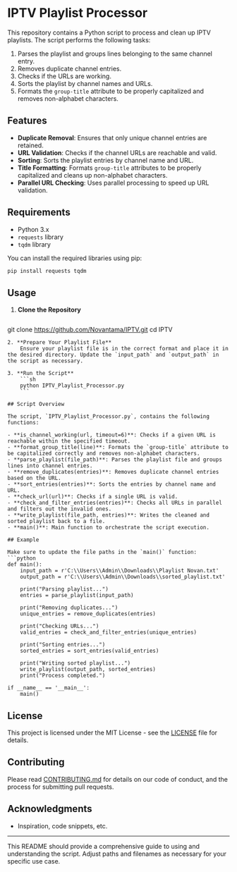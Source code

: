 # IPTV Playlist Processor

This repository contains a Python script to process and clean up IPTV playlists. The script performs the following tasks:
1. Parses the playlist and groups lines belonging to the same channel entry.
2. Removes duplicate channel entries.
3. Checks if the URLs are working.
4. Sorts the playlist by channel names and URLs.
5. Formats the `group-title` attribute to be properly capitalized and removes non-alphabet characters.

## Features

- **Duplicate Removal**: Ensures that only unique channel entries are retained.
- **URL Validation**: Checks if the channel URLs are reachable and valid.
- **Sorting**: Sorts the playlist entries by channel name and URL.
- **Title Formatting**: Formats `group-title` attributes to be properly capitalized and cleans up non-alphabet characters.
- **Parallel URL Checking**: Uses parallel processing to speed up URL validation.

## Requirements

- Python 3.x
- `requests` library
- `tqdm` library

You can install the required libraries using pip:
```sh
pip install requests tqdm
```

## Usage

1. **Clone the Repository**
   ```sh
git clone https://github.com/Novantama/IPTV.git
cd IPTV
```
2. **Prepare Your Playlist File**
    Ensure your playlist file is in the correct format and place it in the desired directory. Update the `input_path` and `output_path` in the script as necessary.

3. **Run the Script**
    ```sh
    python IPTV_Playlist_Processor.py
    ```

## Script Overview

The script, `IPTV_Playlist_Processor.py`, contains the following functions:

- **is_channel_working(url, timeout=6)**: Checks if a given URL is reachable within the specified timeout.
- **format_group_title(line)**: Formats the `group-title` attribute to be capitalized correctly and removes non-alphabet characters.
- **parse_playlist(file_path)**: Parses the playlist file and groups lines into channel entries.
- **remove_duplicates(entries)**: Removes duplicate channel entries based on the URL.
- **sort_entries(entries)**: Sorts the entries by channel name and URL.
- **check_url(url)**: Checks if a single URL is valid.
- **check_and_filter_entries(entries)**: Checks all URLs in parallel and filters out the invalid ones.
- **write_playlist(file_path, entries)**: Writes the cleaned and sorted playlist back to a file.
- **main()**: Main function to orchestrate the script execution.

## Example

Make sure to update the file paths in the `main()` function:
```python
def main():
    input_path = r'C:\\Users\\Admin\\Downloads\\Playlist Novan.txt'
    output_path = r'C:\\Users\\Admin\\Downloads\\sorted_playlist.txt'

    print("Parsing playlist...")
    entries = parse_playlist(input_path)
    
    print("Removing duplicates...")
    unique_entries = remove_duplicates(entries)
    
    print("Checking URLs...")
    valid_entries = check_and_filter_entries(unique_entries)
    
    print("Sorting entries...")
    sorted_entries = sort_entries(valid_entries)
    
    print("Writing sorted playlist...")
    write_playlist(output_path, sorted_entries)
    print("Process completed.")

if __name__ == '__main__':
    main()
```
## License

This project is licensed under the MIT License - see the [LICENSE](LICENSE) file for details.

## Contributing

Please read [CONTRIBUTING.md](CONTRIBUTING.md) for details on our code of conduct, and the process for submitting pull requests.

## Acknowledgments

- Inspiration, code snippets, etc.

---

This README should provide a comprehensive guide to using and understanding the script. Adjust paths and filenames as necessary for your specific use case.
